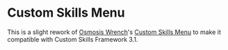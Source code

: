 # Custom Skills Menu

This is a slight rework of [Osmosis Wrench](https://www.nexusmods.com/skyrimspecialedition/users/2801784)'s [Custom Skills Menu](https://www.nexusmods.com/skyrimspecialedition/mods/62423?tab=description) to make it compatible with Custom Skills Framework 3.1.
